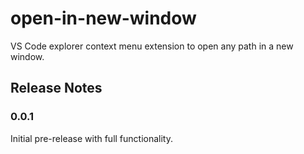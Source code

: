 # open-in-new-window

VS Code explorer context menu extension to open any path in a new window.

## Release Notes

### 0.0.1

Initial pre-release with full functionality.
